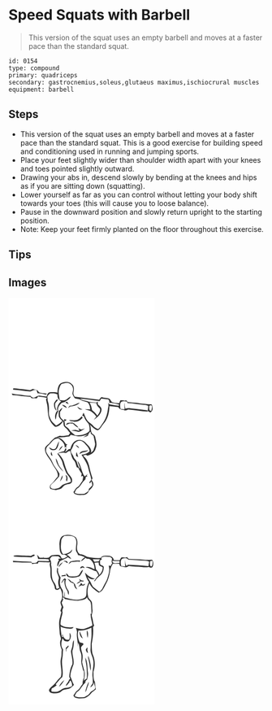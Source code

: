 # Speed Squats with Barbell
> This version of the squat uses an empty barbell and moves at a faster pace than the standard squat.

``` 
id: 0154 
type: compound 
primary: quadriceps 
secondary: gastrocnemius,soleus,glutaeus maximus,ischiocrural muscles 
equipment: barbell 
``` 

## Steps

 - This version of the squat uses an empty barbell and moves at a faster pace than the standard squat. This is a good exercise for building speed and conditioning used in running and jumping sports.
 - Place your feet slightly wider than shoulder width apart with your knees and toes pointed slightly outward.
 - Drawing your abs in, descend slowly by bending at the knees and hips as if you are sitting down (squatting).
 - Lower yourself as far as you can control without letting your body shift towards your toes (this will cause you to loose balance).
 - Pause in the downward position and slowly return upright to the starting position.
 - Note: Keep your feet firmly planted on the floor throughout this exercise.

## Tips


## Images

<svg width="288" height="400" viewBox="0 0 216 300" xmlns="http://www.w3.org/2000/svg">
  <g fill="#FFF">
    <path d="M0 0h216v300H0V0m76.76 126.7c-3.92 3.39-4.29 8.84-4.4 13.66-3.62-1.28-7.56-.89-11.32-.67-1.7-.04-2.47 1.78-3.6 2.75-.38 1.19-.74 2.39-1.15 3.58-3.45-.22-6.82-.97-10.26-1.28-3.69-.59-6.15 3.09-9.84 2.99-1.4-.67-2.99-1.17-3.68-2.71-6.91-.12-13.65-2.03-20.55-2.17-2.45-.13-4.83-.8-7.21-1.32l1.21 2.38c4.32.12 8.63.39 12.87 1.31 4.58.97 9.32.59 13.93 1.38.92 3.35 4.81 1.34 7.22 2.1 2.01.72 2.97-1.21 3.56-2.75 4.39.97 9.08.78 13.31 2.25-.36.45-1.07 1.35-1.42 1.8.21 2.79 1.11 5.47 1.68 8.2.97 5.2.7 10.54 1.71 15.74.97 6.6 4.95 12.71 10.14 16.75 5.39-.14 9.25-4.09 11.73-8.48.59 2.3.42 4.72 1.01 7.02 1.21 2.35 3.78 3.53 5.29 5.65 1.23 1.79 2.54 3.52 4.07 5.07a95.65 95.65 0 0 0-2.4 3.21c-4.29-.09-8.46 1.92-12.72.65-1.87.71-3.78 1.35-5.64 2.09 6.54 1.01 13-.16 19.48-.9.77-.77 1.5-1.58 2.19-2.42 3.66.8 7.32 1.64 11.02 2.21 5.02.27 9.83-1.43 14.52-2.98-2.24 1.69-4.98 2.63-6.97 4.67 2.24-.98 4.8-1.42 6.87-2.79.64-2.32 1.68-4.42 3.74-5.81l.64 3.18c1.33 1 2.82 1.86 3.9 3.16.89 3.53 1.43 7.15 2.12 10.73.73 3.22-1.2 6.09-1.95 9.1-.33 2.26-2.52 3.36-3.99 4.83 1.66-6.02-3.86-10.38-7.51-14.27-3.61-4.38-10.72-6.35-15.59-2.92-4.27 2.36-6.23 7.12-7.29 11.63-.63.09-1.89.25-2.52.33-1.85 1.66-3.77 3.27-5.83 4.68 1.14-1.89 3.24-3.75 1.7-6.03-.26.05-.78.16-1.04.22-.25 1.48-1.03 2.79-1.71 4.1-3.5.54-6.93 1.61-9.84 3.68 2.6 4.46 6.4 8.39 7.55 13.56 1.05 4.46 3.13 8.57 4.67 12.86 1.9 5.42 8.25 8.74 7.59 15.11-3.8 1.88-8.13 2.32-11.9 4.27-1.98 1.18-3.36 3.13-5.29 4.38-2.14 1.04-4.51 1.5-6.85 1.81-2.24-.26-5.86-.37-6.02-3.38-.19-2.43 1.96-3.94 3.57-5.36 3.11-2.56 5.58-5.77 8.48-8.55 1.45-1.24.9-3.39 1.28-5.06-2.93-6.02-8.09-10.66-10.46-16.97-2.14-5.48-6.68-9.58-9.03-14.95-1.33-3.53.11-7.82 3.15-10.02 4.65-3.78 7.69-11.22 14.89-9.97 4.74 3.06 9.82 7.34 9.15 13.65.43-.48.86-.96 1.3-1.43.48.41 1.43 1.23 1.91 1.64-1.64-2.38-1.31-4.03.99-4.94-1.13-.47-2.53-.68-3.1-1.91-3.41-4.97-8.67-9.65-15.17-8.53-2.74 2.32-5.67 4.49-7.79 7.45-2.09 2.91-5.86 4.43-7.17 7.92-1.21 8.88 6.76 14.85 10.13 22.23 2.93 6.56 9.66 12.11 8.74 19.88-3.45 3.59-5.94 8.02-9.74 11.29-2.19 1.49-2.54 4.68-1.36 6.9 2.71.79 5.5 1.36 8.28 1.8 2.62-.47 5.25-1.05 7.71-2.1 2.59-2.16 4.35-5.7 8.06-6.16 2.96-.67 7.7-.64 8.07-4.61.98-5.1-3.3-8.41-6.01-11.98-2.74-5.42-4.52-11.28-6.17-17.11-1.53-4.82-4.89-8.71-8.43-12.18 3.22-.39 6.44-1.62 9.69-.69 3.32 1.21 4.86-3.72 8.18-2.74 1.6 4.68 1.91 10.12 5.53 13.82 2.61 2.81 2.79 6.89 4.32 10.27l2.29.84c1.17 3 2.75 5.84 4.84 8.31-.19 1.24-.48 2.47-.76 3.7v.69c.02.13.07.38.09.51.35-1.55 2.79-1.74 2.92.11-.38 1.87-.79 3.73-1.05 5.63-2.81 3.27-4.3 7.79-8.27 9.91-2.3 1.7-3.17 4.64-5.13 6.68.64.98.83 2.52 2.12 2.89 3.95 2.12 8.51 1.49 12.81 1.4 3.57-.22 6.91-2.7 7.88-6.19 2.54-2.47 5.65-4.82 6.49-8.47.74-2.77-1.03-5.27-2.42-7.48.45-.84.91-1.66 1.36-2.49-2.12-6.05-3.81-12.25-5.07-18.53-1.35-5.04-3.44-10.14-7.63-13.48-2.53-1.89 1.76-2.18 3-2.52.86.44 1.69 1.6 2.8 1.02 5.16-1.36 10.39-4.99 11.59-10.49 2.63-5.36.42-11.35-.7-16.81-.45-2.6-2.78-3.99-4.77-5.35-2.3-4-1.24-8.74-3.11-12.9 3.48 3.32 6.81 7.16 11.67 8.42 4.01-1.96 5.45-6.38 8.3-9.51 6.45-7.08 8.9-16.93 8.84-26.31 4.41.36 8.76 1.18 13.17 1.57 1.51 3.06 4.68 4.13 7.91 3.86 1.98 2.32 4.6.2 6.87-.4 9.68.89 19.28 2.78 29.01 3.11-.29-.46-.87-1.4-1.16-1.87-6.66-.93-13.33-1.86-20.03-2.47-4.06-.31-8.22-1.58-12.17 0-.7-2.5-1.14-5.07-1.13-7.67h-.36c.06 2.85.03 5.71.38 8.55-2.02-.1-4.03-.21-6.05-.3-.42-2.94-.92-5.99-.1-8.91 1.57-3.77 6.49-2.11 9.68-2.11.17.53.53 1.6.7 2.13 7.47.16 14.76 1.94 22.19 2.46 2.85.23 5.79.4 8.4 1.7.48 2.5-.62 5.07-.78 7.6 1.28.76 2.57 1.51 3.86 2.26 4.52-2.17 4.31-8.38 1.82-12.08-7.46-.14-14.89-1.03-22.24-2.25-4.3-.4-8.64-.31-12.9-1.12-.97-1.88-2.33-3.15-4.4-1.83-2.11-.83-4.37-.84-6.59-.67-.49 1.41-1 2.83-1.51 4.24-3.16-.22-6.37-.35-9.44-1.22-3.02-.76-3.11-4.91-6.02-5.81-3.47-.94-7.19-.59-10.56-1.97-1.65.86-2.69 2.37-3.59 3.95-12.1-1.77-24.25-3.23-36.39-4.61-.72-1.99-2.4-3.93-1.72-6.16.81-3.97 1.51-9.09-2.05-11.97-4.3-4.85-11.86-4.07-17.12-1.39m-69.87 7.29l-.12 1.9c8.46.48 16.82 2.02 25.27 2.63 2.05-.39 3.91-1.41 5.85-2.14.87.06 2.6.19 3.46.26.53 1.51 1.04 3.03 1.55 4.55 3.98.03 7.9.9 11.71 1.97.81-.36 1.6-.73 2.39-1.11-4.06-1.09-8.55-.38-12.33-2.46-1.15-4.06-5.75-3.35-8.81-4.8-1.37.55-2.72 1.18-4.05 1.83-4.2-.75-8.48-1.07-12.71-1.61-4.11 0-8.09-1.57-12.21-1.02m63.1 88.05c-2.92 3.57-7 .49-9.99-1.21 1.18 4 6.14 5.52 9.61 3.65 3.93-2.93 4.2-8.23 5.19-12.63-2.2 3.1-3.23 6.79-4.81 10.19m4.34 4.12c2.28-2.16 4.53-4.46 5.81-7.37-3.07 1.36-4.68 4.38-5.81 7.37m-9.38 7.27c-.39-1.99-.96-3.93-1.67-5.82-1.25 2.02-1.12 5.22 1.67 5.82m4.84 4.01c.7 7.69 5.54 14.54 11.34 19.37-1.97-3.59-5.41-6.17-7.02-9.97-1.53-3.1-1.81-6.83-4.32-9.4m14.46 24.1c.6 2.08 1.72 4.14 1.04 6.37-.54 1.34.19 2.41 1.04 3.34.96-3.38 1.84-7.84-2.08-9.71m-8.07 10c1.75-2.8 4.48-5.71 3.5-9.28-1.58 2.92-2.66 6.08-3.5 9.28z"/>
    <path d="M78.42 127.58c2.42-.99 5-1.54 7.59-1.85 5.23-.07 9.94 5.11 9.34 10.31-.08 1.95-.74 3.82-.9 5.76.62 2.5 1.95 4.83 3.57 6.83 2.95.81 6.2.65 8.84 2.41 2.96 1.94 6.58 2.1 9.76 3.49 2.94 2.61 3.97 6.66 3.94 10.46-2.59-.18-5.18-.39-7.77-.17 3.04 1.15 6.44 1.38 9.19 3.24 3 2.04 5.7 4.54 7.78 7.54-1.3 1.6-2.62 3.19-3.83 4.87 5.19-3.47 10.68-7.9 11.53-14.5.54-3.28-2.11-5.52-4.34-7.38-1.67-1.19-1.06-3.47-1.31-5.19-.51.43-1.53 1.31-2.04 1.75-4.76-.6-9.71-.61-14.2-2.47-3.29-1-6.99-.87-9.65-3.43 9.66.48 19.21 2.3 28.78 3.63.73-1.31 1.51-2.6 2.32-3.86 3.29.51 6.63.64 9.91 1.23 2.33.69 1.76 3.61 2.33 5.45.71-.17 1.44-.33 2.16-.49 4.12 1.01 8.56.98 12.38 3.02l-1.24 1.34c-4.61-.09-9.11-1.42-13.64-2.22-.6-.85-1.2-1.7-1.8-2.54.74 2.61.77 5.29-.05 7.88-.83 8.14-3.06 16.47-8.13 23.05-2.26 2.8-3.64 6.39-6.77 8.38-2.54-1.49-5.42-2.66-7.17-5.15-2.13-2.9-5.74-4.15-8-6.92-2.99-3.53-4.14-8.12-6.06-12.24-.71 1.45-1.4 2.9-2.04 4.39.88.38 1.75.77 2.63 1.16 1.04 4.46 4.14 7.88 7.01 11.27 1.11 3.31 1.51 6.84 1.06 10.32-5.31 5.85-13.87 6.66-21.29 6.11-2.79-2.77-6.51-4.71-8.45-8.25-1.4-2.77-4.79-3.66-6.43-6.27-.38-1.91.05-3.97-1.01-5.73 1.17-.77 2.39-1.47 3.56-2.25-1.21-.62-2.53-.92-3.82-1.29.07.75.2 2.26.27 3.01-2.19-1.88-4.71-3.66-5.93-6.37-.7-2.37-.26-4.88-.33-7.3 1.48-1.78 2.68-3.77 3.54-5.91-2.55.92-3.8 3.46-5.62 5.28.09 2.65-.22 5.35.38 7.96 1.1 2.52 3.28 4.34 5.22 6.21-2.95 2.53-5.85 5.22-9.49 6.74-2.65-2.97-6.19-5.28-7.83-9.04-1.28-3.15-2.96-6.34-2.74-9.85.13-5.42.58-11.03-1.26-16.24-.77-2.08-.42-4.33-.87-6.47-.65-2.4 2.48-3.88 3.67-5.64 3.75-.46 7.84-.51 11.23 1.35-.55 4.26 1.41 8.63 5.54 10.27-4.27 2.66-5.86 7.69-6.33 12.43l1.49.09c-.25-4.18 2.51-7.22 5.07-10.14 1.08-.39 2.17-.78 3.26-1.15 1.47-.05 2.69-.86 3.64-1.91 2.83-1.51 5.8-3.31 6.83-6.55-3.11.91-4.82 4.1-7.89 5.06-2.73 1.09-5.69.58-8.51.26-.29-5.76-2.59-11.65-.5-17.31.83-2.27 1.55-4.84 3.42-6.47m-11.01 27.78c-.58 4.16.22 9.09 3.83 11.74-1.36-2.88-2.73-5.9-2.29-9.18-.64-3.37 4.12-4.56 3.86-7.71-2.57-.08-3.76 3.45-5.4 5.15m16.6-.5c1.63.82 3.25 1.69 4.95 2.39-.79-1.27-1.65-2.49-2.52-3.69-.81.42-1.63.86-2.43 1.3m6.46 4.79c-.93 1.15-1.83 2.31-2.65 3.54 1.14-.76 2.23-1.6 3.31-2.45 5.04-.66 10.75-1.7 14.21-5.69-5.09 1.18-9.46 4.62-14.87 4.6M79 158.3c2.11 1.95 4.44 3.74 7.18 4.71-1.05-3.11-4.12-4.46-7.18-4.71m22.69 2.59c1.05 3.22 4.39 5.23 7.67 4.03-2.92-.62-5.33-2.29-7.67-4.03m-32.2 19.24c1.05-2.19 1.01-4.65 1.54-6.97 1.01-2.56 2.38-4.97 2.88-7.71-4.53 3.13-6.18 9.5-4.42 14.68m38.72-4.92c-1.78 2.07-3.8 4.07-6.33 5.2-4.01 1.24-8.19.49-12.29.39 1.87 2.1 4.92 1.8 7.45 2.3 4.93.62 9.42-2.06 12.49-5.71-.44-.74-.88-1.46-1.32-2.18m-23.4 12.77c2.02-.73 3.99-1.56 5.98-2.35 1.43.07 2.85.14 4.28.2 2.39 2.45 4.88 4.99 8.19 6.17-1.35-2.66-4.06-4.18-6.18-6.14-2.48-2.28-6.04-.98-9.02-.97-1.81-.13-2.38 1.91-3.25 3.09m18.24 4.76c.65 1.25 1.26 2.52 1.84 3.81-2.04-.09-4-.67-5.93-1.27-2.06.28-4.12.51-6.18.8 3.04.69 6.19.74 9.15 1.77 2.84 1.13 5.25-1.29 7.58-2.53 1.14-.68 2.27-1.37 3.36-2.14-1.61.45-3.17 1.09-4.79 1.49-1.8-.29-3.39-1.21-5.03-1.93z"/>
    <path d="M119.7 155.05c3.43-.04 6.88.05 10.27.69.05 3.62 3.08 5.79 5.15 8.34 1.01 3.82-1.77 7.22-3.89 10.11-1.98-3.32-5-5.76-7.86-8.28-.39-3.84-1.5-7.63-3.67-10.86zM208 159.74c.92-.31 1.85-.6 2.8-.86 2.6 1.92.35 5.67.27 8.31-4.24.12-2.83-4.7-3.07-7.45zM96.25 216.32c2.63-2.75 6.08-6.28 10.28-5.02 4.28.8 6.56 4.83 9.47 7.65 1.66 2.3 3.82 4.93 3.69 7.87-3.02 3.35-7.57 4.34-11.83 5.07 4.01 6.71 8.91 13.26 10.3 21.14 1.09 5.52 3.84 10.69 4.12 16.36-1.78.69-2.26 2.51-2.98 4.06.34.11 1.02.33 1.37.44.52-.97 1.04-1.93 1.52-2.92 1.08 1.88 1.54 4 1.61 6.16-1.68 1.81-3.37 3.61-5.17 5.31.41 4.11-3.8 5.24-6.51 7.12-4.87.09-9.9.88-14.42-1.46 1.12-2.2 1.74-4.93 3.82-6.45 5.41-3.03 7.01-9.66 11.98-13.24.26-1.3.53-2.6.81-3.88l2.56-.84c-.38-.26-1.12-.78-1.5-1.03.58-.82 1.15-1.65 1.7-2.48-1.5 1.22-2.95 2.5-4.41 3.77-5.26-6.89-4.99-16.41-10.65-23.05.69 4.12 3.12 7.7 3.99 11.79-3.29-3.05-4.03-7.63-5.56-11.63-1.34-2.13-3.76-3.53-4.34-6.13-.9-3.43-4.79-5.96-3.83-9.8 1.84-2.73 3.24-5.6 3.98-8.81m2.66 1.41c1.69 1.63 3.36 3.3 5.27 4.68-.27-2.73-2.91-4.1-5.27-4.68m5.88 13.18c2.06-.94 3.88-2.58 6.22-2.77 2.51-.35 5.3-.72 6.76-3.1-4.34 1.83-11.45.01-12.98 5.87m-4.88 2.86c1.02.51 2.05 1.03 3.07 1.56-.75-2.51-1.43-5.05-2.43-7.48-.7 1.9-.73 3.92-.64 5.92z"/>
  </g>
  <g fill="#333">
    <path d="M76.76 126.7c5.26-2.68 12.82-3.46 17.12 1.39 3.56 2.88 2.86 8 2.05 11.97-.68 2.23 1 4.17 1.72 6.16 12.14 1.38 24.29 2.84 36.39 4.61.9-1.58 1.94-3.09 3.59-3.95 3.37 1.38 7.09 1.03 10.56 1.97 2.91.9 3 5.05 6.02 5.81 3.07.87 6.28 1 9.44 1.22.51-1.41 1.02-2.83 1.51-4.24 2.22-.17 4.48-.16 6.59.67 2.07-1.32 3.43-.05 4.4 1.83 4.26.81 8.6.72 12.9 1.12 7.35 1.22 14.78 2.11 22.24 2.25 2.49 3.7 2.7 9.91-1.82 12.08-1.29-.75-2.58-1.5-3.86-2.26.16-2.53 1.26-5.1.78-7.6-2.61-1.3-5.55-1.47-8.4-1.7-7.43-.52-14.72-2.3-22.19-2.46-.17-.53-.53-1.6-.7-2.13-3.19 0-8.11-1.66-9.68 2.11-.82 2.92-.32 5.97.1 8.91 2.02.09 4.03.2 6.05.3-.35-2.84-.32-5.7-.38-8.55h.36c-.01 2.6.43 5.17 1.13 7.67 3.95-1.58 8.11-.31 12.17 0 6.7.61 13.37 1.54 20.03 2.47.29.47.87 1.41 1.16 1.87-9.73-.33-19.33-2.22-29.01-3.11-2.27.6-4.89 2.72-6.87.4-3.23.27-6.4-.8-7.91-3.86-4.41-.39-8.76-1.21-13.17-1.57.06 9.38-2.39 19.23-8.84 26.31-2.85 3.13-4.29 7.55-8.3 9.51-4.86-1.26-8.19-5.1-11.67-8.42 1.87 4.16.81 8.9 3.11 12.9 1.99 1.36 4.32 2.75 4.77 5.35 1.12 5.46 3.33 11.45.7 16.81-1.2 5.5-6.43 9.13-11.59 10.49-1.11.58-1.94-.58-2.8-1.02-1.24.34-5.53.63-3 2.52 4.19 3.34 6.28 8.44 7.63 13.48 1.26 6.28 2.95 12.48 5.07 18.53-.45.83-.91 1.65-1.36 2.49 1.39 2.21 3.16 4.71 2.42 7.48-.84 3.65-3.95 6-6.49 8.47-.97 3.49-4.31 5.97-7.88 6.19-4.3.09-8.86.72-12.81-1.4-1.29-.37-1.48-1.91-2.12-2.89 1.96-2.04 2.83-4.98 5.13-6.68 3.97-2.12 5.46-6.64 8.27-9.91.26-1.9.67-3.76 1.05-5.63-.13-1.85-2.57-1.66-2.92-.11-.02-.13-.07-.38-.09-.51v-.69c.28-1.23.57-2.46.76-3.7-2.09-2.47-3.67-5.31-4.84-8.31l-2.29-.84c-1.53-3.38-1.71-7.46-4.32-10.27-3.62-3.7-3.93-9.14-5.53-13.82-3.32-.98-4.86 3.95-8.18 2.74-3.25-.93-6.47.3-9.69.69 3.54 3.47 6.9 7.36 8.43 12.18 1.65 5.83 3.43 11.69 6.17 17.11 2.71 3.57 6.99 6.88 6.01 11.98-.37 3.97-5.11 3.94-8.07 4.61-3.71.46-5.47 4-8.06 6.16-2.46 1.05-5.09 1.63-7.71 2.1-2.78-.44-5.57-1.01-8.28-1.8-1.18-2.22-.83-5.41 1.36-6.9 3.8-3.27 6.29-7.7 9.74-11.29.92-7.77-5.81-13.32-8.74-19.88-3.37-7.38-11.34-13.35-10.13-22.23 1.31-3.49 5.08-5.01 7.17-7.92 2.12-2.96 5.05-5.13 7.79-7.45 6.5-1.12 11.76 3.56 15.17 8.53.57 1.23 1.97 1.44 3.1 1.91-2.3.91-2.63 2.56-.99 4.94-.48-.41-1.43-1.23-1.91-1.64-.44.47-.87.95-1.3 1.43.67-6.31-4.41-10.59-9.15-13.65-7.2-1.25-10.24 6.19-14.89 9.97-3.04 2.2-4.48 6.49-3.15 10.02 2.35 5.37 6.89 9.47 9.03 14.95 2.37 6.31 7.53 10.95 10.46 16.97-.38 1.67.17 3.82-1.28 5.06-2.9 2.78-5.37 5.99-8.48 8.55-1.61 1.42-3.76 2.93-3.57 5.36.16 3.01 3.78 3.12 6.02 3.38 2.34-.31 4.71-.77 6.85-1.81 1.93-1.25 3.31-3.2 5.29-4.38 3.77-1.95 8.1-2.39 11.9-4.27.66-6.37-5.69-9.69-7.59-15.11-1.54-4.29-3.62-8.4-4.67-12.86-1.15-5.17-4.95-9.1-7.55-13.56 2.91-2.07 6.34-3.14 9.84-3.68.68-1.31 1.46-2.62 1.71-4.1.26-.06.78-.17 1.04-.22 1.54 2.28-.56 4.14-1.7 6.03 2.06-1.41 3.98-3.02 5.83-4.68.63-.08 1.89-.24 2.52-.33 1.06-4.51 3.02-9.27 7.29-11.63 4.87-3.43 11.98-1.46 15.59 2.92 3.65 3.89 9.17 8.25 7.51 14.27 1.47-1.47 3.66-2.57 3.99-4.83.75-3.01 2.68-5.88 1.95-9.1-.69-3.58-1.23-7.2-2.12-10.73-1.08-1.3-2.57-2.16-3.9-3.16l-.64-3.18c-2.06 1.39-3.1 3.49-3.74 5.81-2.07 1.37-4.63 1.81-6.87 2.79 1.99-2.04 4.73-2.98 6.97-4.67-4.69 1.55-9.5 3.25-14.52 2.98-3.7-.57-7.36-1.41-11.02-2.21-.69.84-1.42 1.65-2.19 2.42-6.48.74-12.94 1.91-19.48.9 1.86-.74 3.77-1.38 5.64-2.09 4.26 1.27 8.43-.74 12.72-.65a95.65 95.65 0 0 1 2.4-3.21c-1.53-1.55-2.84-3.28-4.07-5.07-1.51-2.12-4.08-3.3-5.29-5.65-.59-2.3-.42-4.72-1.01-7.02-2.48 4.39-6.34 8.34-11.73 8.48-5.19-4.04-9.17-10.15-10.14-16.75-1.01-5.2-.74-10.54-1.71-15.74-.57-2.73-1.47-5.41-1.68-8.2.35-.45 1.06-1.35 1.42-1.8-4.23-1.47-8.92-1.28-13.31-2.25-.59 1.54-1.55 3.47-3.56 2.75-2.41-.76-6.3 1.25-7.22-2.1-4.61-.79-9.35-.41-13.93-1.38-4.24-.92-8.55-1.19-12.87-1.31l-1.21-2.38c2.38.52 4.76 1.19 7.21 1.32 6.9.14 13.64 2.05 20.55 2.17.69 1.54 2.28 2.04 3.68 2.71 3.69.1 6.15-3.58 9.84-2.99 3.44.31 6.81 1.06 10.26 1.28.41-1.19.77-2.39 1.15-3.58 1.13-.97 1.9-2.79 3.6-2.75 3.76-.22 7.7-.61 11.32.67.11-4.82.48-10.27 4.4-13.66m1.66.88c-1.87 1.63-2.59 4.2-3.42 6.47-2.09 5.66.21 11.55.5 17.31 2.82.32 5.78.83 8.51-.26 3.07-.96 4.78-4.15 7.89-5.06-1.03 3.24-4 5.04-6.83 6.55-.95 1.05-2.17 1.86-3.64 1.91-1.09.37-2.18.76-3.26 1.15-2.56 2.92-5.32 5.96-5.07 10.14l-1.49-.09c.47-4.74 2.06-9.77 6.33-12.43-4.13-1.64-6.09-6.01-5.54-10.27-3.39-1.86-7.48-1.81-11.23-1.35-1.19 1.76-4.32 3.24-3.67 5.64.45 2.14.1 4.39.87 6.47 1.84 5.21 1.39 10.82 1.26 16.24-.22 3.51 1.46 6.7 2.74 9.85 1.64 3.76 5.18 6.07 7.83 9.04 3.64-1.52 6.54-4.21 9.49-6.74-1.94-1.87-4.12-3.69-5.22-6.21-.6-2.61-.29-5.31-.38-7.96 1.82-1.82 3.07-4.36 5.62-5.28-.86 2.14-2.06 4.13-3.54 5.91.07 2.42-.37 4.93.33 7.3 1.22 2.71 3.74 4.49 5.93 6.37-.07-.75-.2-2.26-.27-3.01 1.29.37 2.61.67 3.82 1.29-1.17.78-2.39 1.48-3.56 2.25 1.06 1.76.63 3.82 1.01 5.73 1.64 2.61 5.03 3.5 6.43 6.27 1.94 3.54 5.66 5.48 8.45 8.25 7.42.55 15.98-.26 21.29-6.11.45-3.48.05-7.01-1.06-10.32-2.87-3.39-5.97-6.81-7.01-11.27-.88-.39-1.75-.78-2.63-1.16.64-1.49 1.33-2.94 2.04-4.39 1.92 4.12 3.07 8.71 6.06 12.24 2.26 2.77 5.87 4.02 8 6.92 1.75 2.49 4.63 3.66 7.17 5.15 3.13-1.99 4.51-5.58 6.77-8.38 5.07-6.58 7.3-14.91 8.13-23.05.82-2.59.79-5.27.05-7.88.6.84 1.2 1.69 1.8 2.54 4.53.8 9.03 2.13 13.64 2.22l1.24-1.34c-3.82-2.04-8.26-2.01-12.38-3.02-.72.16-1.45.32-2.16.49-.57-1.84 0-4.76-2.33-5.45-3.28-.59-6.62-.72-9.91-1.23-.81 1.26-1.59 2.55-2.32 3.86-9.57-1.33-19.12-3.15-28.78-3.63 2.66 2.56 6.36 2.43 9.65 3.43 4.49 1.86 9.44 1.87 14.2 2.47.51-.44 1.53-1.32 2.04-1.75.25 1.72-.36 4 1.31 5.19 2.23 1.86 4.88 4.1 4.34 7.38-.85 6.6-6.34 11.03-11.53 14.5 1.21-1.68 2.53-3.27 3.83-4.87-2.08-3-4.78-5.5-7.78-7.54-2.75-1.86-6.15-2.09-9.19-3.24 2.59-.22 5.18-.01 7.77.17.03-3.8-1-7.85-3.94-10.46-3.18-1.39-6.8-1.55-9.76-3.49-2.64-1.76-5.89-1.6-8.84-2.41-1.62-2-2.95-4.33-3.57-6.83.16-1.94.82-3.81.9-5.76.6-5.2-4.11-10.38-9.34-10.31-2.59.31-5.17.86-7.59 1.85m41.28 27.47c2.17 3.23 3.28 7.02 3.67 10.86 2.86 2.52 5.88 4.96 7.86 8.28 2.12-2.89 4.9-6.29 3.89-10.11-2.07-2.55-5.1-4.72-5.15-8.34-3.39-.64-6.84-.73-10.27-.69m88.3 4.69c.24 2.75-1.17 7.57 3.07 7.45.08-2.64 2.33-6.39-.27-8.31-.95.26-1.88.55-2.8.86M96.25 216.32c-.74 3.21-2.14 6.08-3.98 8.81-.96 3.84 2.93 6.37 3.83 9.8.58 2.6 3 4 4.34 6.13 1.53 4 2.27 8.58 5.56 11.63-.87-4.09-3.3-7.67-3.99-11.79 5.66 6.64 5.39 16.16 10.65 23.05 1.46-1.27 2.91-2.55 4.41-3.77-.55.83-1.12 1.66-1.7 2.48.38.25 1.12.77 1.5 1.03l-2.56.84c-.28 1.28-.55 2.58-.81 3.88-4.97 3.58-6.57 10.21-11.98 13.24-2.08 1.52-2.7 4.25-3.82 6.45 4.52 2.34 9.55 1.55 14.42 1.46 2.71-1.88 6.92-3.01 6.51-7.12 1.8-1.7 3.49-3.5 5.17-5.31-.07-2.16-.53-4.28-1.61-6.16-.48.99-1 1.95-1.52 2.92-.35-.11-1.03-.33-1.37-.44.72-1.55 1.2-3.37 2.98-4.06-.28-5.67-3.03-10.84-4.12-16.36-1.39-7.88-6.29-14.43-10.3-21.14 4.26-.73 8.81-1.72 11.83-5.07.13-2.94-2.03-5.57-3.69-7.87-2.91-2.82-5.19-6.85-9.47-7.65-4.2-1.26-7.65 2.27-10.28 5.02z"/>
    <path d="M6.89 133.99c4.12-.55 8.1 1.02 12.21 1.02 4.23.54 8.51.86 12.71 1.61 1.33-.65 2.68-1.28 4.05-1.83 3.06 1.45 7.66.74 8.81 4.8 3.78 2.08 8.27 1.37 12.33 2.46-.79.38-1.58.75-2.39 1.11-3.81-1.07-7.73-1.94-11.71-1.97-.51-1.52-1.02-3.04-1.55-4.55-.86-.07-2.59-.2-3.46-.26-1.94.73-3.8 1.75-5.85 2.14-8.45-.61-16.81-2.15-25.27-2.63l.12-1.9zM67.41 155.36c1.64-1.7 2.83-5.23 5.4-5.15.26 3.15-4.5 4.34-3.86 7.71-.44 3.28.93 6.3 2.29 9.18-3.61-2.65-4.41-7.58-3.83-11.74zM84.01 154.86c.8-.44 1.62-.88 2.43-1.3.87 1.2 1.73 2.42 2.52 3.69-1.7-.7-3.32-1.57-4.95-2.39zM90.47 159.65c5.41.02 9.78-3.42 14.87-4.6-3.46 3.99-9.17 5.03-14.21 5.69-1.08.85-2.17 1.69-3.31 2.45.82-1.23 1.72-2.39 2.65-3.54zM79 158.3c3.06.25 6.13 1.6 7.18 4.71-2.74-.97-5.07-2.76-7.18-4.71zM101.69 160.89c2.34 1.74 4.75 3.41 7.67 4.03-3.28 1.2-6.62-.81-7.67-4.03zM69.49 180.13c-1.76-5.18-.11-11.55 4.42-14.68-.5 2.74-1.87 5.15-2.88 7.71-.53 2.32-.49 4.78-1.54 6.97zM108.21 175.21c.44.72.88 1.44 1.32 2.18-3.07 3.65-7.56 6.33-12.49 5.71-2.53-.5-5.58-.2-7.45-2.3 4.1.1 8.28.85 12.29-.39 2.53-1.13 4.55-3.13 6.33-5.2zM84.81 187.98c.87-1.18 1.44-3.22 3.25-3.09 2.98-.01 6.54-1.31 9.02.97 2.12 1.96 4.83 3.48 6.18 6.14-3.31-1.18-5.8-3.72-8.19-6.17-1.43-.06-2.85-.13-4.28-.2-1.99.79-3.96 1.62-5.98 2.35zM103.05 192.74c1.64.72 3.23 1.64 5.03 1.93 1.62-.4 3.18-1.04 4.79-1.49-1.09.77-2.22 1.46-3.36 2.14-2.33 1.24-4.74 3.66-7.58 2.53-2.96-1.03-6.11-1.08-9.15-1.77 2.06-.29 4.12-.52 6.18-.8 1.93.6 3.89 1.18 5.93 1.27-.58-1.29-1.19-2.56-1.84-3.81zM69.99 222.04c1.58-3.4 2.61-7.09 4.81-10.19-.99 4.4-1.26 9.7-5.19 12.63-3.47 1.87-8.43.35-9.61-3.65 2.99 1.7 7.07 4.78 9.99 1.21zM98.91 217.73c2.36.58 5 1.95 5.27 4.68-1.91-1.38-3.58-3.05-5.27-4.68zM74.33 226.16c1.13-2.99 2.74-6.01 5.81-7.37-1.28 2.91-3.53 5.21-5.81 7.37zM104.79 230.91c1.53-5.86 8.64-4.04 12.98-5.87-1.46 2.38-4.25 2.75-6.76 3.1-2.34.19-4.16 1.83-6.22 2.77zM64.95 233.43c-2.79-.6-2.92-3.8-1.67-5.82.71 1.89 1.28 3.83 1.67 5.82zM99.91 233.77c-.09-2-.06-4.02.64-5.92 1 2.43 1.68 4.97 2.43 7.48-1.02-.53-2.05-1.05-3.07-1.56zM69.79 237.44c2.51 2.57 2.79 6.3 4.32 9.4 1.61 3.8 5.05 6.38 7.02 9.97-5.8-4.83-10.64-11.68-11.34-19.37zM84.25 261.54c3.92 1.87 3.04 6.33 2.08 9.71-.85-.93-1.58-2-1.04-3.34.68-2.23-.44-4.29-1.04-6.37zM76.18 271.54c.84-3.2 1.92-6.36 3.5-9.28.98 3.57-1.75 6.48-3.5 9.28z"/>
  </g>
</svg>

<svg width="288" height="400" viewBox="0 0 216 300" xmlns="http://www.w3.org/2000/svg">
  <g fill="#FFF">
    <path d="M0 0h216v300H0V0m81.27 51.25c-5.25 1.7-5.84 8.04-6.14 12.7.64 5.13-.37 11.19 3.73 15.14 1.39.09 2.79.17 4.18.24 1.33.8 2.66 1.58 4 2.36-2.59 1.42-5.14 3.96-8.35 3.15-1.13-1.92-1.85-4.78-4.46-5.11-3.07-.38-6.2-.01-9.26.3-2.44.1-3.79 2.3-5.56 3.61-2.5.66-5.14.15-7.7.11l-.02-2.03-.44 2.18c-1.73-.05-3.46-.09-5.19-.14l-3.88-4.4 1.6 6.35c5.07-.11 10.16-.09 15.23.26l1.16 2.81c-5.66.05-11.31-.2-16.97-.3-1.24 3.54-5.29 3.1-8.31 3.03-.28-.44-.85-1.33-1.14-1.77-9.08-.25-18.19-.52-27.23-1.35.05.49.16 1.48.21 1.97 4.47-.03 8.96.04 13.41.51 4.71.48 9.46-.4 14.17.27l.52 1.97c2.76-.78 5.64-.56 8.46-.54.29-.62.85-1.87 1.13-2.49 3.7.18 7.42.54 11.12.25 2.14.14 4.29.25 6.43.17-2.55 3.21.09 6.91-.03 10.45.06 4.72-.57 9.63 1.07 14.17 1.16 3.83 4.09 6.9 4.88 10.86.55 1.68.28 4 2.11 4.95 2.38.81 4.82-.22 6.13-2.3 3.52 5.65 4.63 13.66 1.05 19.56-1.22 2.68.78 5.49 1.41 8.07-.64 1.99-1.27 3.99-2 5.95l1.45 1.77c-.64 2.67-1.36 5.33-1.9 8.02-2.68 7.64-.74 15.7-.55 23.54.06 3.52 3.37 7.37.95 10.58-1.05 4.6.27 8.99 2.13 13.17-.67 4.29.24 8.69-1.18 12.88-2.24 9.1 2.57 18.27-.14 27.28-3.35 2.69-5.8 6.25-8.51 9.53-2.7 3.31-6.83 5.39-8.77 9.31-.97 2.25 1.27 4.41 3.29 4.99 5.11 1.14 11.18 1.15 15.18-2.74 3.82-3.81 10.14-1.54 13.95-5.32 1.42-1.23 3.19-2.2 4.16-3.86-2.4-3.86-3.14-8.45-5.3-12.41.12-6.33 2.69-12.18 4.72-18.05 1.25-6.67-2.21-13.13-1.65-19.76 1.77-5 2.28-10.3 2.16-15.59-2.07 2.3-1.65 5.55-2.18 8.38-.44 2.74-1.74 5.28-2.1 8.05.48 6.34 2.94 12.59 2.1 19-3.11 5.49-3.98 11.73-4.74 17.89.18 1.41 1.68 2.83 1.14 4.21-.32.09-.96.25-1.27.33-.54 3.69-4.12 5.73-4.89 9.36 2.47-.7 3.51-3.33 5.22-5.01.51-1 .2-3.48 1.92-2.5 1.75 2.23 2.32 4.97 2.11 7.75-2.92 2.1-6.45 2.54-9.92 2.88-4.65.27-7.54 4.82-12.06 5.49-2.48.2-4.99.2-7.47.1-1.97-.96-.85-3.35-.55-4.92 2.7-1.14 5.1-2.81 7.29-4.74-.37-.31-1.13-.93-1.5-1.25 3.21-3.67 6.12-7.63 9.88-10.79 1.97-9.3-1.89-18.57-.03-27.88.99-4.21.42-8.55 1.15-12.78-3.88-4.72-2.72-11.08-.82-16.36.79 1.09 1.56 2.19 2.31 3.31 2.29 1.29 5.64 2.12 7.64-.1 2.47-3.14 3.35-8.11.62-11.36-.31 3.21.7 6.71-.77 9.69-4.93 2.07-8.97-2.83-9.48-7.33-.59.7-1.18 1.4-1.78 2.09-.73-4.55-1.2-9.14-1.42-13.74 4.19 2.56 9.19 3.04 13.99 3.28 2.05.19 4.21-.42 5.14-2.4-4.98.53-10.17.52-14.94-1.17-1.67-1.03-4.72-1.35-4.32-3.95-.16-5.61 2.31-10.91 3.09-16.43-.93-2.7.05-5.37 1.26-7.79-.95-2.2-1.89-4.4-2.64-6.67.95-1.82 1.77-3.7 2.55-5.6l-1.55-.19c.47-.77.94-1.53 1.42-2.29.61.66 1.82 1.98 2.43 2.64 6.42 1.44 13.03 2.48 19.62 2.46 4.62-.98 10.38-.82 13.24-5.29-.01 4.08 5.06 4.99 5.29 8.91.96 5.18.85 10.51 1.05 15.76l-1.26-.22c-.45 5.9 2.14 11.46 2.71 17.28-3.82 1.98-7.8 3.68-11.92 4.9-4.24 1.25-8.52-.14-12.61-1.25.82 2.44 2.02 4.95 1.57 7.6-.58 4.38.53 8.71.88 13.06.81 2.35.43 4.84.42 7.28.26-1.94.5-3.88.73-5.82 2.18 4.27 1.2 9.29 3.25 13.61 1.68 3.74 1.56 7.93 1.16 11.93-.62 4.81 1.64 9.3 2.42 13.96.5.94 1 1.88 1.51 2.83.1 3.12.11 6.25-.22 9.36-1.49 2.82-1.79 6-1.86 9.13-2.92 3.2-4.31 7.82-8.32 9.93-2.34 1.67-3.16 4.7-5.2 6.71.47.86.84 1.81 1.48 2.58 4.51 2.57 9.86 1.89 14.81 1.56 3.77-1.36 7.26-3.78 9.69-6.99 2.02-2.44 4.86-3.97 7.18-6.09-.67-3.53-1.06-7.1-1.32-10.67-2.89-4.61-1.88-10.12-2.2-15.25 2.64-7.8 2.68-16.52-.47-24.19-2.23-5.32-1.75-11.17-2.12-16.79 1.53-8.17 2.86-16.53 1.96-24.85.55-.69 1.1-1.37 1.66-2.05-1.81-4.04-1.55-8.58-3.03-12.7-1.41-3.49 1.14-6.99.61-10.54-.59-3.56-.34-7.19-.8-10.77-.41-3.97-5.23-5.24-5.7-9.22-1.44-6.41-1.08-13.47 2.03-19.37 2.47 6.33 8.29 10.05 13.57 13.84 6.11-1.78 8.05-8.18 10.84-13.14 3.41-5.89 5.14-12.59 6.1-19.29.37-3.77 2.28-7.14 4.06-10.4 3.08.07 6.16.2 9.23.01.65 1.47.88 3.81 2.92 3.92 3.77.46 8.09 3.01 11.22-.42 6.41.77 12.87 1.02 19.32 1.42 3.43.52 6.92.62 10.35.04.78.3 2.33.88 3.11 1.17.6-.26 1.8-.8 2.39-1.06 1.66-3.53 1.84-7.54-.56-10.78-7.4.56-14.8-.5-22.19-.86-4.14.01-8.28-.27-12.42-.53-.79-.87-1.61-1.7-2.44-2.53-.61.19-1.84.56-2.45.75-2.01-.13-4.21-.87-6.13-.13-.91 1.29-1.53 2.77-2.56 3.97-2.81.12-5.62-.08-8.42-.13-.11-3.7-3.9-6.49-7.44-6.42-4.21-.27-9.69-1.09-12.12 3.31-6.57.18-13.27-.15-19.68-1.71-3.45-1.78-6.87-3.73-10.86-3.96-3.94-2.9-4.87-7.97-4.08-12.56.68-4.1.7-9.02-2.13-12.34-4.97-3.79-12.19-4.52-18.01-2.46M32.98 81.2c-6.33-.71-12.72-.26-19.06-.86-2.3-.3-4.6.03-6.81.63.34.3 1.03.9 1.38 1.19 8.45.66 16.96.73 25.43 1.09.43-.32 1.27-.97 1.69-1.29 1.33-.15 4.68-1.33 2.24-2.78-1.82.1-3.34 1.16-4.87 2.02m55.56 131.96c-1.3 1.21-2.59 2.43-3.88 3.66.01 2.02-.12 4.1.62 6.02.04-1.04.1-3.12.14-4.15 1.13-1.28 2.26-2.55 3.41-3.81-.07-.43-.21-1.29-.29-1.72m-14.03 61.18c3.51-2.6 5.69-6.54 8.05-10.12-3.4 2.68-6.5 6.02-8.05 10.12z"/>
    <path d="M77.95 58.13c.47-2.92 2.35-5.07 4.74-6.66 5.06.3 11.32-1.36 15.35 2.54 4.03 5.14 1.3 11.79 1.54 17.65-.44 3.16 2.72 5.25 3.06 8.27 3.49.6 6.98 1.42 10.15 3.08-2.19 1.79-4.75 3.38-5.81 6.15 2.58-1.45 4.73-3.49 6.93-5.44 1.58 2.52 5.41.81 7.35 3 3.91 3.43 6.33 8.99 5.68 14.19-3.86-2.08-8.65-4.76-13.04-3.07 5.69 1.12 10.48 4.48 15.99 6.06 1.33 1.91 2.28 4.04 2.99 6.25-2.56 2.48-4.56 5.42-6.56 8.35.4-.1 1.19-.32 1.58-.42 2.95-5.91 10.38-8.35 12.05-14.99.56-1.95 1.04-4.01.78-6.05-1.04-2.1-4.38-1.72-5.36-3.87-.14-1.79-.07-3.59-.03-5.38.62-.32 1.86-.98 2.47-1.3-.17-.67-.51-2.02-.69-2.69 3.41-2.74 7.99-1.36 11.97-1.36 1.77-.19 2.7 1.55 3.89 2.52-.26 2.38-1.25 4.92.21 7.12-.86 1.28-1.75 2.56-2.24 4.04-1.06-.22-3.47-1.55-2.64.68 1.79 5.74-.5 11.61-2.13 17.11-1.39 4.87-4.65 8.86-6.58 13.49-1.13 2.71-2.76 5.23-5.41 6.66-2.7-2.08-5.38-4.18-8.05-6.28-2.91-2.38-3.66-6.27-5.66-9.28-1.38-2.04-2.74-4.1-3.71-6.36 2.96 2.55 7.19 4.92 10.91 2.37-6-.44-10.77-4.6-14.82-8.68 1.46 4.75 2.59 9.79 6.01 13.6-2.26 4.51-3.84 9.49-3.71 14.59-.13 3.18.23 7.23-3.05 9.02-8.95 4.89-19.59 2.36-28.76-.49-.01-3.03-.04-6.08-.56-9.08-.3 3.1-.12 6.2-.03 9.31-3.82-2.41-1.42-7.41-2.7-10.97-1.32-2.75-3.4-5.19-3.76-8.32-1.04-3.45.23-6.93.66-10.36-1.99-3.99-4.85-8.17-3.66-12.86-.41-.67-.84-1.33-1.27-1.98-.16 2.17-.87 4.37-.51 6.56.76 3.12 2.41 5.96 3.09 9.1-1.79 4.63-1.45 9.65.52 14.16-1.38.71-4.35 2.93-4.66.04.05-5.54-5.19-8.97-5.87-14.29-1.45-6.63.07-13.41-1.8-19.96.82-2.9-.17-5.54-1.77-7.94.97-1.35 1.67-2.95 3-4 2.64-.61 5.38-.33 8.07-.3 2.54-.32 3.59 2.76 5.95 3.18-1.15.19-3.46.59-4.61.78.29.49.86 1.48 1.15 1.97-2.3 2.59-2.89 6.04-2.12 9.37 1.4-2.31 1.91-4.97 3.02-7.39 3.53-3.18 8.63-3.64 12.24-6.75 1.5 1.19 3.09 2.32 5.07 2.49-1.96-2.23-3.86-4.64-6.55-6.04 3.39-1.55 8.09-3.32 7.65-7.92-2.43 5.11-8.25 6.63-13.43 7.23-4.4-5.9-3.03-13.64-2.52-20.45M92.07 89.2c-1.85.48-2.49 2.57-3.18 4.12 1.24-.92 2.42-1.91 3.6-2.91 4.21-.49 8.46-1.41 12.69-.6.26-.43.8-1.29 1.07-1.72-4.75-.56-9.57-.1-14.18 1.11m-11.59.05c.92.09 2.75.26 3.66.35 1.02.69 1.84 2.37 3.28 1.74-.13-3.6-4.57-3.22-6.94-2.09m-6.1 8.41c1.73-2.7 4.47-4.65 5.92-7.53-2.49 1.85-6.1 4.04-5.92 7.53m31.48 1.59c1.2.7 2.15-.59 3.16-1l3.75.76c-.73-.84-1.5-1.63-2.31-2.37-1.83-.99-4.53.65-4.6 2.61m-2.26 10.35c-4.47 2.24-9.57 1.97-14.39 1.38-1.09-1.69-2.17-3.57-4.24-4.17.52 1.94.98 4.29 3.07 5.17 4.41 1.93 9.58 1.48 14.08.04 1.3-.5 2.97-.66 3.72-2.02 1.81-2.58 3.81-5.24 4.19-8.48-3.19 1.77-3.88 5.73-6.43 8.08m-25.05.23c-.04.38-.13 1.14-.17 1.52 2.1-.21 4.2-.41 6.29-.64-.09-.46-.28-1.37-.37-1.83-1.92.32-3.84.63-5.75.95m2.02 6.42c-.65 1.79-1.79 3.32-2.84 4.89 2.73-.52 2.86-4.51 5.07-4.93-.73 4.48.46 8.87 2.03 13.05.89 1.92 2.6 3.51 2.66 5.75.11 1.37.61 2.63 1.54 3.66-.08-2.27.72-4.95-.92-6.84-3.15-4.55-5.51-10.91-2.96-16.24-.72-.47-1.44-.93-2.15-1.4-.81.68-1.62 1.37-2.43 2.06m6.34-1.35c1.54 1.35 3.05 2.74 4.11 4.51 1.78.9 3.62 1.69 5.45 2.51.4 3.46 1.65 7.09 5.12 8.58-.77-1.63-1.65-3.2-2.53-4.77-.39-3.72-3.19-5.99-6.61-6.91-1.26-2.03-3.16-3.49-5.54-3.92m17.6-.19c.37 1.22.76 2.44 1.15 3.65-1.78 1.11-3.57 2.25-5.01 3.8 2.15-.8 4.47-1.61 5.89-3.55 1.44.06 2.89.13 4.35.2 0-.33.01-.99.02-1.32-2.67.53-4.67-.97-6.4-2.78m-1.64 12.17c1.61-.74 3.19-1.52 4.77-2.31 2.51.96 4.88.12 5.63-2.53-1.24.57-2.47 1.14-3.69 1.72-.74-1.01-1.48-2.01-2.22-3.02-1 2.38-2.75 4.29-4.49 6.14zM167.49 85.63c2.92-1.46 7.53-2.37 9.47 1 8.39.18 16.71 1.32 25.09 1.58 2.03.02 3.95.71 5.85 1.36-.62 2.18-.94 4.42-1.01 6.68-10.17-1.16-20.41-1.53-30.61-2.06-.39.45-1.19 1.34-1.58 1.79-2.25-2.59-2.09-6.05-2.26-9.25-.3 3.26-.34 6.55.04 9.81-1.98-.11-3.96-.28-5.92-.5-.62-3.39-1.5-7.53.93-10.41z"/>
    <path d="M124.53 86.1c3.49.01 6.99.01 10.48-.13-.66 1.09-1.33 2.17-2 3.25-2.05.05-4.09.27-6.11.65-.79-1.26-1.57-2.52-2.37-3.77zM153.41 88.25c3.52.28 7.04.62 10.58.48 0 .73.01 2.2.01 2.93-3.8-.63-9.83 2.28-10.59-3.41zM209 89.58c1.27-1.23 2.66-2.15 3.97-.35-.19 2.51.37 6.03-2.07 7.57-2.87-1.21-1.57-4.82-1.9-7.22zM127.02 91.25c2.02-.18 4.03-.38 6.06-.53.27 1.45.21 3 .82 4.37 1.53 1.38 3.81 1.59 5.27 3.03.07 4.29-1.96 8.47-5.26 11.22-.12-3.53-2.56-5.95-4.62-8.49-.59-3.24-1.07-6.51-2.27-9.6zM103.39 191.14c6.7.81 13.18-1.28 19.13-4.15.12 6.72.58 13.52-.73 20.17-.73 3.9-.17 7.88-.61 11.8-.54 5.69 3.27 10.47 3.94 15.96 1.72 8.44-2.24 16.75-.92 25.18.43 2.88.31 5.79.39 8.69a126 126 0 0 0-1.84 2.67c-.75 1.19-1.47 2.4-2.1 3.66 3.29-1.57 5.05-4.65 5.71-8.16-.77 3.72 4.22 8.69.14 11.5-1.94 1.7-4.8 2.33-6.18 4.63-1.68 3.25-5.38 4.41-8.19 6.43-4.86.14-9.89.93-14.39-1.45 1.12-2.19 1.72-4.92 3.8-6.42 5.41-3.04 7.02-9.65 11.97-13.26.01-2.01.63-3.9 2.64-4.69.73-3.56 1.89-7.12 1.2-10.79-.95-7.35-.22-15.28-3.91-21.99-.03 4.78 1.61 9.36 1.88 14.11.27 5.76 1.08 11.54.18 17.29-1.75.5-3.07 1.79-4.33 3.03 1.14-4.19 1.84-8.58 1.24-12.92-.96-4.86-2.78-9.52-3.62-14.4.35-3.38 1.04-6.75.7-10.17-.22-3.58-1.98-6.84-2.31-10.4-.47-2.54 2.28-3.98 3.61-5.74-.13-.43-.39-1.28-.52-1.7-1.71-.46-3.4-.98-5.08-1.52-2.54-5.43-3.79-11.53-1.8-17.36m12.51-.34c-.35 3.83-.07 7.72 1.19 11.38.25-3.71 1.23-8.22-1.19-11.38m-11 1.34c-.11 3.95 1.05 9.06 4.95 10.92-1.69-3.62-3.07-7.39-4.95-10.92m9.22 27.67c.99 1.52 1.07 4.28 3.43 4.23-.78-2.48-1.59-5.04-.48-7.59-1.82.18-2.13 2.12-2.95 3.36m4.8 17.29c1.07 4.42 1.09 9.06 2.49 13.4 1.06-7.44-.98-15-3.65-21.89-.72 2.9.82 5.65 1.16 8.49m-5.59 45.01c1.65-1.28 1.92-3.43 2.52-5.29.89-3.32 2.93-6.37 2.74-9.92-2.61 4.72-4.12 9.96-5.26 15.21zM78.92 198.77c1.27-.31 1.71.3 1.34 1.83-1.29.3-1.73-.31-1.34-1.83z"/>
  </g>
  <g fill="#333">
    <path d="M81.27 51.25c5.82-2.06 13.04-1.33 18.01 2.46 2.83 3.32 2.81 8.24 2.13 12.34-.79 4.59.14 9.66 4.08 12.56 3.99.23 7.41 2.18 10.86 3.96 6.41 1.56 13.11 1.89 19.68 1.71 2.43-4.4 7.91-3.58 12.12-3.31 3.54-.07 7.33 2.72 7.44 6.42 2.8.05 5.61.25 8.42.13 1.03-1.2 1.65-2.68 2.56-3.97 1.92-.74 4.12 0 6.13.13.61-.19 1.84-.56 2.45-.75.83.83 1.65 1.66 2.44 2.53 4.14.26 8.28.54 12.42.53 7.39.36 14.79 1.42 22.19.86 2.4 3.24 2.22 7.25.56 10.78-.59.26-1.79.8-2.39 1.06-.78-.29-2.33-.87-3.11-1.17-3.43.58-6.92.48-10.35-.04-6.45-.4-12.91-.65-19.32-1.42-3.13 3.43-7.45.88-11.22.42-2.04-.11-2.27-2.45-2.92-3.92-3.07.19-6.15.06-9.23-.01-1.78 3.26-3.69 6.63-4.06 10.4-.96 6.7-2.69 13.4-6.1 19.29-2.79 4.96-4.73 11.36-10.84 13.14-5.28-3.79-11.1-7.51-13.57-13.84-3.11 5.9-3.47 12.96-2.03 19.37.47 3.98 5.29 5.25 5.7 9.22.46 3.58.21 7.21.8 10.77.53 3.55-2.02 7.05-.61 10.54 1.48 4.12 1.22 8.66 3.03 12.7-.56.68-1.11 1.36-1.66 2.05.9 8.32-.43 16.68-1.96 24.85.37 5.62-.11 11.47 2.12 16.79 3.15 7.67 3.11 16.39.47 24.19.32 5.13-.69 10.64 2.2 15.25.26 3.57.65 7.14 1.32 10.67-2.32 2.12-5.16 3.65-7.18 6.09-2.43 3.21-5.92 5.63-9.69 6.99-4.95.33-10.3 1.01-14.81-1.56-.64-.77-1.01-1.72-1.48-2.58 2.04-2.01 2.86-5.04 5.2-6.71 4.01-2.11 5.4-6.73 8.32-9.93.07-3.13.37-6.31 1.86-9.13.33-3.11.32-6.24.22-9.36-.51-.95-1.01-1.89-1.51-2.83-.78-4.66-3.04-9.15-2.42-13.96.4-4 .52-8.19-1.16-11.93-2.05-4.32-1.07-9.34-3.25-13.61-.23 1.94-.47 3.88-.73 5.82.01-2.44.39-4.93-.42-7.28-.35-4.35-1.46-8.68-.88-13.06.45-2.65-.75-5.16-1.57-7.6 4.09 1.11 8.37 2.5 12.61 1.25 4.12-1.22 8.1-2.92 11.92-4.9-.57-5.82-3.16-11.38-2.71-17.28l1.26.22c-.2-5.25-.09-10.58-1.05-15.76-.23-3.92-5.3-4.83-5.29-8.91-2.86 4.47-8.62 4.31-13.24 5.29-6.59.02-13.2-1.02-19.62-2.46-.61-.66-1.82-1.98-2.43-2.64-.48.76-.95 1.52-1.42 2.29l1.55.19c-.78 1.9-1.6 3.78-2.55 5.6.75 2.27 1.69 4.47 2.64 6.67-1.21 2.42-2.19 5.09-1.26 7.79-.78 5.52-3.25 10.82-3.09 16.43-.4 2.6 2.65 2.92 4.32 3.95 4.77 1.69 9.96 1.7 14.94 1.17-.93 1.98-3.09 2.59-5.14 2.4-4.8-.24-9.8-.72-13.99-3.28.22 4.6.69 9.19 1.42 13.74.6-.69 1.19-1.39 1.78-2.09.51 4.5 4.55 9.4 9.48 7.33 1.47-2.98.46-6.48.77-9.69 2.73 3.25 1.85 8.22-.62 11.36-2 2.22-5.35 1.39-7.64.1-.75-1.12-1.52-2.22-2.31-3.31-1.9 5.28-3.06 11.64.82 16.36-.73 4.23-.16 8.57-1.15 12.78-1.86 9.31 2 18.58.03 27.88-3.76 3.16-6.67 7.12-9.88 10.79.37.32 1.13.94 1.5 1.25-2.19 1.93-4.59 3.6-7.29 4.74-.3 1.57-1.42 3.96.55 4.92 2.48.1 4.99.1 7.47-.1 4.52-.67 7.41-5.22 12.06-5.49 3.47-.34 7-.78 9.92-2.88.21-2.78-.36-5.52-2.11-7.75-1.72-.98-1.41 1.5-1.92 2.5-1.71 1.68-2.75 4.31-5.22 5.01.77-3.63 4.35-5.67 4.89-9.36.31-.08.95-.24 1.27-.33.54-1.38-.96-2.8-1.14-4.21.76-6.16 1.63-12.4 4.74-17.89.84-6.41-1.62-12.66-2.1-19 .36-2.77 1.66-5.31 2.1-8.05.53-2.83.11-6.08 2.18-8.38.12 5.29-.39 10.59-2.16 15.59-.56 6.63 2.9 13.09 1.65 19.76-2.03 5.87-4.6 11.72-4.72 18.05 2.16 3.96 2.9 8.55 5.3 12.41-.97 1.66-2.74 2.63-4.16 3.86-3.81 3.78-10.13 1.51-13.95 5.32-4 3.89-10.07 3.88-15.18 2.74-2.02-.58-4.26-2.74-3.29-4.99 1.94-3.92 6.07-6 8.77-9.31 2.71-3.28 5.16-6.84 8.51-9.53 2.71-9.01-2.1-18.18.14-27.28 1.42-4.19.51-8.59 1.18-12.88-1.86-4.18-3.18-8.57-2.13-13.17 2.42-3.21-.89-7.06-.95-10.58-.19-7.84-2.13-15.9.55-23.54.54-2.69 1.26-5.35 1.9-8.02l-1.45-1.77c.73-1.96 1.36-3.96 2-5.95-.63-2.58-2.63-5.39-1.41-8.07 3.58-5.9 2.47-13.91-1.05-19.56-1.31 2.08-3.75 3.11-6.13 2.3-1.83-.95-1.56-3.27-2.11-4.95-.79-3.96-3.72-7.03-4.88-10.86-1.64-4.54-1.01-9.45-1.07-14.17.12-3.54-2.52-7.24.03-10.45-2.14.08-4.29-.03-6.43-.17-3.7.29-7.42-.07-11.12-.25-.28.62-.84 1.87-1.13 2.49-2.82-.02-5.7-.24-8.46.54l-.52-1.97c-4.71-.67-9.46.21-14.17-.27-4.45-.47-8.94-.54-13.41-.51-.05-.49-.16-1.48-.21-1.97 9.04.83 18.15 1.1 27.23 1.35.29.44.86 1.33 1.14 1.77 3.02.07 7.07.51 8.31-3.03 5.66.1 11.31.35 16.97.3l-1.16-2.81c-5.07-.35-10.16-.37-15.23-.26l-1.6-6.35 3.88 4.4c1.73.05 3.46.09 5.19.14l.44-2.18.02 2.03c2.56.04 5.2.55 7.7-.11 1.77-1.31 3.12-3.51 5.56-3.61 3.06-.31 6.19-.68 9.26-.3 2.61.33 3.33 3.19 4.46 5.11 3.21.81 5.76-1.73 8.35-3.15-1.34-.78-2.67-1.56-4-2.36-1.39-.07-2.79-.15-4.18-.24-4.1-3.95-3.09-10.01-3.73-15.14.3-4.66.89-11 6.14-12.7m-3.32 6.88c-.51 6.81-1.88 14.55 2.52 20.45 5.18-.6 11-2.12 13.43-7.23.44 4.6-4.26 6.37-7.65 7.92 2.69 1.4 4.59 3.81 6.55 6.04-1.98-.17-3.57-1.3-5.07-2.49-3.61 3.11-8.71 3.57-12.24 6.75-1.11 2.42-1.62 5.08-3.02 7.39-.77-3.33-.18-6.78 2.12-9.37-.29-.49-.86-1.48-1.15-1.97 1.15-.19 3.46-.59 4.61-.78-2.36-.42-3.41-3.5-5.95-3.18-2.69-.03-5.43-.31-8.07.3-1.33 1.05-2.03 2.65-3 4 1.6 2.4 2.59 5.04 1.77 7.94 1.87 6.55.35 13.33 1.8 19.96.68 5.32 5.92 8.75 5.87 14.29.31 2.89 3.28.67 4.66-.04-1.97-4.51-2.31-9.53-.52-14.16-.68-3.14-2.33-5.98-3.09-9.1-.36-2.19.35-4.39.51-6.56.43.65.86 1.31 1.27 1.98-1.19 4.69 1.67 8.87 3.66 12.86-.43 3.43-1.7 6.91-.66 10.36.36 3.13 2.44 5.57 3.76 8.32 1.28 3.56-1.12 8.56 2.7 10.97-.09-3.11-.27-6.21.03-9.31.52 3 .55 6.05.56 9.08 9.17 2.85 19.81 5.38 28.76.49 3.28-1.79 2.92-5.84 3.05-9.02-.13-5.1 1.45-10.08 3.71-14.59-3.42-3.81-4.55-8.85-6.01-13.6 4.05 4.08 8.82 8.24 14.82 8.68-3.72 2.55-7.95.18-10.91-2.37.97 2.26 2.33 4.32 3.71 6.36 2 3.01 2.75 6.9 5.66 9.28 2.67 2.1 5.35 4.2 8.05 6.28 2.65-1.43 4.28-3.95 5.41-6.66 1.93-4.63 5.19-8.62 6.58-13.49 1.63-5.5 3.92-11.37 2.13-17.11-.83-2.23 1.58-.9 2.64-.68.49-1.48 1.38-2.76 2.24-4.04-1.46-2.2-.47-4.74-.21-7.12-1.19-.97-2.12-2.71-3.89-2.52-3.98 0-8.56-1.38-11.97 1.36.18.67.52 2.02.69 2.69-.61.32-1.85.98-2.47 1.3-.04 1.79-.11 3.59.03 5.38.98 2.15 4.32 1.77 5.36 3.87.26 2.04-.22 4.1-.78 6.05-1.67 6.64-9.1 9.08-12.05 14.99-.39.1-1.18.32-1.58.42 2-2.93 4-5.87 6.56-8.35-.71-2.21-1.66-4.34-2.99-6.25-5.51-1.58-10.3-4.94-15.99-6.06 4.39-1.69 9.18.99 13.04 3.07.65-5.2-1.77-10.76-5.68-14.19-1.94-2.19-5.77-.48-7.35-3-2.2 1.95-4.35 3.99-6.93 5.44 1.06-2.77 3.62-4.36 5.81-6.15-3.17-1.66-6.66-2.48-10.15-3.08-.34-3.02-3.5-5.11-3.06-8.27-.24-5.86 2.49-12.51-1.54-17.65-4.03-3.9-10.29-2.24-15.35-2.54-2.39 1.59-4.27 3.74-4.74 6.66m89.54 27.5c-2.43 2.88-1.55 7.02-.93 10.41 1.96.22 3.94.39 5.92.5-.38-3.26-.34-6.55-.04-9.81.17 3.2.01 6.66 2.26 9.25.39-.45 1.19-1.34 1.58-1.79 10.2.53 20.44.9 30.61 2.06.07-2.26.39-4.5 1.01-6.68-1.9-.65-3.82-1.34-5.85-1.36-8.38-.26-16.7-1.4-25.09-1.58-1.94-3.37-6.55-2.46-9.47-1m-42.96.47c.8 1.25 1.58 2.51 2.37 3.77 2.02-.38 4.06-.6 6.11-.65.67-1.08 1.34-2.16 2-3.25-3.49.14-6.99.14-10.48.13m28.88 2.15c.76 5.69 6.79 2.78 10.59 3.41 0-.73-.01-2.2-.01-2.93-3.54.14-7.06-.2-10.58-.48M209 89.58c.33 2.4-.97 6.01 1.9 7.22 2.44-1.54 1.88-5.06 2.07-7.57-1.31-1.8-2.7-.88-3.97.35m-81.98 1.67c1.2 3.09 1.68 6.36 2.27 9.6 2.06 2.54 4.5 4.96 4.62 8.49 3.3-2.75 5.33-6.93 5.26-11.22-1.46-1.44-3.74-1.65-5.27-3.03-.61-1.37-.55-2.92-.82-4.37-2.03.15-4.04.35-6.06.53m-23.63 99.89c-1.99 5.83-.74 11.93 1.8 17.36 1.68.54 3.37 1.06 5.08 1.52.13.42.39 1.27.52 1.7-1.33 1.76-4.08 3.2-3.61 5.74.33 3.56 2.09 6.82 2.31 10.4.34 3.42-.35 6.79-.7 10.17.84 4.88 2.66 9.54 3.62 14.4.6 4.34-.1 8.73-1.24 12.92 1.26-1.24 2.58-2.53 4.33-3.03.9-5.75.09-11.53-.18-17.29-.27-4.75-1.91-9.33-1.88-14.11 3.69 6.71 2.96 14.64 3.91 21.99.69 3.67-.47 7.23-1.2 10.79-2.01.79-2.63 2.68-2.64 4.69-4.95 3.61-6.56 10.22-11.97 13.26-2.08 1.5-2.68 4.23-3.8 6.42 4.5 2.38 9.53 1.59 14.39 1.45 2.81-2.02 6.51-3.18 8.19-6.43 1.38-2.3 4.24-2.93 6.18-4.63 4.08-2.81-.91-7.78-.14-11.5-.66 3.51-2.42 6.59-5.71 8.16.63-1.26 1.35-2.47 2.1-3.66a126 126 0 0 1 1.84-2.67c-.08-2.9.04-5.81-.39-8.69-1.32-8.43 2.64-16.74.92-25.18-.67-5.49-4.48-10.27-3.94-15.96.44-3.92-.12-7.9.61-11.8 1.31-6.65.85-13.45.73-20.17-5.95 2.87-12.43 4.96-19.13 4.15m-24.47 7.63c-.39 1.52.05 2.13 1.34 1.83.37-1.53-.07-2.14-1.34-1.83z"/>
    <path d="M32.98 81.2c1.53-.86 3.05-1.92 4.87-2.02 2.44 1.45-.91 2.63-2.24 2.78-.42.32-1.26.97-1.69 1.29-8.47-.36-16.98-.43-25.43-1.09-.35-.29-1.04-.89-1.38-1.19 2.21-.6 4.51-.93 6.81-.63 6.34.6 12.73.15 19.06.86zM92.07 89.2c4.61-1.21 9.43-1.67 14.18-1.11-.27.43-.81 1.29-1.07 1.72-4.23-.81-8.48.11-12.69.6-1.18 1-2.36 1.99-3.6 2.91.69-1.55 1.33-3.64 3.18-4.12zM80.48 89.25c2.37-1.13 6.81-1.51 6.94 2.09-1.44.63-2.26-1.05-3.28-1.74-.91-.09-2.74-.26-3.66-.35zM74.38 97.66c-.18-3.49 3.43-5.68 5.92-7.53-1.45 2.88-4.19 4.83-5.92 7.53zM105.86 99.25c.07-1.96 2.77-3.6 4.6-2.61.81.74 1.58 1.53 2.31 2.37l-3.75-.76c-1.01.41-1.96 1.7-3.16 1zM103.6 109.6c2.55-2.35 3.24-6.31 6.43-8.08-.38 3.24-2.38 5.9-4.19 8.48-.75 1.36-2.42 1.52-3.72 2.02-4.5 1.44-9.67 1.89-14.08-.04-2.09-.88-2.55-3.23-3.07-5.17 2.07.6 3.15 2.48 4.24 4.17 4.82.59 9.92.86 14.39-1.38zM78.55 109.83c1.91-.32 3.83-.63 5.75-.95.09.46.28 1.37.37 1.83-2.09.23-4.19.43-6.29.64.04-.38.13-1.14.17-1.52zM80.57 116.25c.81-.69 1.62-1.38 2.43-2.06.71.47 1.43.93 2.15 1.4-2.55 5.33-.19 11.69 2.96 16.24 1.64 1.89.84 4.57.92 6.84-.93-1.03-1.43-2.29-1.54-3.66-.06-2.24-1.77-3.83-2.66-5.75-1.57-4.18-2.76-8.57-2.03-13.05-2.21.42-2.34 4.41-5.07 4.93 1.05-1.57 2.19-3.1 2.84-4.89zM86.91 114.9c2.38.43 4.28 1.89 5.54 3.92 3.42.92 6.22 3.19 6.61 6.91.88 1.57 1.76 3.14 2.53 4.77-3.47-1.49-4.72-5.12-5.12-8.58-1.83-.82-3.67-1.61-5.45-2.51-1.06-1.77-2.57-3.16-4.11-4.51zM104.51 114.71c1.73 1.81 3.73 3.31 6.4 2.78-.01.33-.02.99-.02 1.32-1.46-.07-2.91-.14-4.35-.2-1.42 1.94-3.74 2.75-5.89 3.55 1.44-1.55 3.23-2.69 5.01-3.8-.39-1.21-.78-2.43-1.15-3.65zM102.87 126.88c1.74-1.85 3.49-3.76 4.49-6.14.74 1.01 1.48 2.01 2.22 3.02 1.22-.58 2.45-1.15 3.69-1.72-.75 2.65-3.12 3.49-5.63 2.53-1.58.79-3.16 1.57-4.77 2.31zM115.9 190.8c2.42 3.16 1.44 7.67 1.19 11.38-1.26-3.66-1.54-7.55-1.19-11.38zM104.9 192.14c1.88 3.53 3.26 7.3 4.95 10.92-3.9-1.86-5.06-6.97-4.95-10.92zM88.54 213.16c.08.43.22 1.29.29 1.72a308.59 308.59 0 0 0-3.41 3.81c-.04 1.03-.1 3.11-.14 4.15-.74-1.92-.61-4-.62-6.02 1.29-1.23 2.58-2.45 3.88-3.66zM114.12 219.81c.82-1.24 1.13-3.18 2.95-3.36-1.11 2.55-.3 5.11.48 7.59-2.36.05-2.44-2.71-3.43-4.23zM118.92 237.1c-.34-2.84-1.88-5.59-1.16-8.49 2.67 6.89 4.71 14.45 3.65 21.89-1.4-4.34-1.42-8.98-2.49-13.4zM74.51 274.34c1.55-4.1 4.65-7.44 8.05-10.12-2.36 3.58-4.54 7.52-8.05 10.12zM113.33 282.11c1.14-5.25 2.65-10.49 5.26-15.21.19 3.55-1.85 6.6-2.74 9.92-.6 1.86-.87 4.01-2.52 5.29z"/>
  </g>
</svg>
